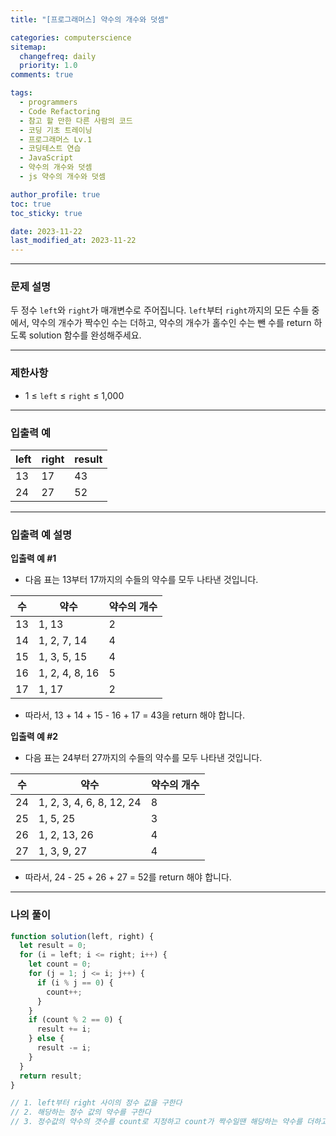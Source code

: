 ```yaml
---
title: "[프로그래머스] 약수의 개수와 덧셈"

categories: computerscience
sitemap:
  changefreq: daily
  priority: 1.0
comments: true

tags:
  - programmers
  - Code Refactoring
  - 참고 할 만한 다른 사람의 코드
  - 코딩 기초 트레이닝
  - 프로그래머스 Lv.1
  - 코딩테스트 연습
  - JavaScript
  - 약수의 개수와 덧셈
  - js 약수의 개수와 덧셈

author_profile: true
toc: true
toc_sticky: true

date: 2023-11-22
last_modified_at: 2023-11-22
---
```


---

### 문제 설명

두 정수 `left`와 `right`가 매개변수로 주어집니다. `left`부터 `right`까지의 모든 수들 중에서, 약수의 개수가 짝수인 수는 더하고, 약수의 개수가 홀수인 수는 뺀 수를 return 하도록 solution 함수를 완성해주세요.

---

### 제한사항

- 1 ≤ `left` ≤ `right` ≤ 1,000

---

### 입출력 예

| left | right | result |
| ---- | ----- | ------ |
| 13   | 17    | 43     |
| 24   | 27    | 52     |

---

### 입출력 예 설명

**입출력 예 #1**

- 다음 표는 13부터 17까지의 수들의 약수를 모두 나타낸 것입니다.

| 수  | 약수           | 약수의 개수 |
| --- | -------------- | ----------- |
| 13  | 1, 13          | 2           |
| 14  | 1, 2, 7, 14    | 4           |
| 15  | 1, 3, 5, 15    | 4           |
| 16  | 1, 2, 4, 8, 16 | 5           |
| 17  | 1, 17          | 2           |

- 따라서, 13 + 14 + 15 - 16 + 17 = 43을 return 해야 합니다.

**입출력 예 #2**

- 다음 표는 24부터 27까지의 수들의 약수를 모두 나타낸 것입니다.

| 수  | 약수                     | 약수의 개수 |
| --- | ------------------------ | ----------- |
| 24  | 1, 2, 3, 4, 6, 8, 12, 24 | 8           |
| 25  | 1, 5, 25                 | 3           |
| 26  | 1, 2, 13, 26             | 4           |
| 27  | 1, 3, 9, 27              | 4           |

- 따라서, 24 - 25 + 26 + 27 = 52를 return 해야 합니다.

---

### 나의 풀이

```jsx
function solution(left, right) {
  let result = 0;
  for (i = left; i <= right; i++) {
    let count = 0;
    for (j = 1; j <= i; j++) {
      if (i % j == 0) {
        count++;
      }
    }
    if (count % 2 == 0) {
      result += i;
    } else {
      result -= i;
    }
  }
  return result;
}

// 1. left부터 right 사이의 정수 값을 구한다
// 2. 해당하는 정수 값의 약수를 구한다
// 3. 정수값의 약수의 갯수를 count로 지정하고 count가 짝수일땐 해당하는 약수를 더하고 홀수 일 경우엔 빼서 리턴한다
```
